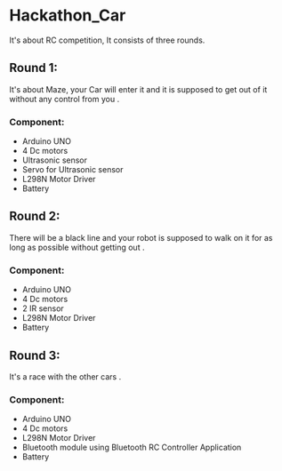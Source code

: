 # Hackathon_Car
It's about RC competition, It consists of three rounds.
## Round 1:
It's about Maze, your Car will enter it and it is supposed to get out of it without any control from you .
### Component:
- Arduino UNO
- 4 Dc motors
- Ultrasonic sensor 
- Servo for Ultrasonic sensor 
- L298N Motor Driver 
- Battery
   
## Round 2:
There will be a black line and your robot is supposed to walk on it for as long as possible without getting out .
### Component:
- Arduino UNO
- 4 Dc motors
- 2 IR sensor 
- L298N Motor Driver 
- Battery

## Round 3:
It's a race with the other cars .
### Component:
- Arduino UNO
- 4 Dc motors
- L298N Motor Driver 
- Bluetooth module using Bluetooth RC Controller Application
- Battery 
